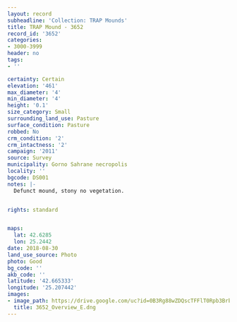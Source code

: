 ```yaml
---
layout: record
subheadline: 'Collection: TRAP Mounds'
title: TRAP Mound - 3652
record_id: '3652'
categories:
- 3000-3999
header: no
tags:
- ''

certainty: Certain
elevation: '461'
max_diameter: '4'
min_diameter: '4'
height: '0.1'
size_category: Small
surrounding_land_use: Pasture
surface_condition: Pasture
robbed: No
crm_condition: '2'
crm_intactness: '2'
campaign: '2011'
source: Survey
municipality: Gorno Sahrane necropolis
locality: ''
bgcode: DS001
notes: |-
  Defunct mound, stony no vegetation.


rights: standard


maps:
  lat: 42.6285
  lon: 25.2442
date: 2018-08-30
land_use_source: Photo
photo: Good
bg_code: ''
akb_code: ''
latitude: '42.665333'
longitude: '25.207442'
images:
- image_path: https://drive.google.com/uc?id=0B3Rg88wZDQscTFFlT0Rpb3Brblk
  title: 3652_Overview_E.dng
---
```

